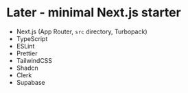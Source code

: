 # Later - minimal Next.js starter

- Next.js (App Router, `src` directory, Turbopack)
- TypeScript
- ESLint
- Prettier
- TailwindCSS
- Shadcn
- Clerk
- Supabase
